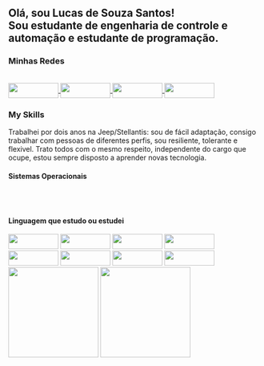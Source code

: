 <h2>Olá, sou Lucas de Souza Santos!<br>Sou estudante de engenharia de controle e automação e estudante de programação.</h2>

### Minhas Redes

<div style="display: inline-block"><br>

<a href="https://www.facebook.com/LUCAS210SANTOS/" target="_blank">
<img width="100" height="30" align="center" src="https://img.shields.io/badge/Facebook-1877F2?style=for-the-badge&logo=facebook&logoColor=white">
</a>

<a href="https://www.linkedin.com/in/lucas-santos-613464176/" target="_blanck">
<img width="100" height="30" align="center" src="https://img.shields.io/badge/LinkedIn-0077B5?style=for-the-badge&logo=linkedin&logoColor=white">
</a>

<a href="https://www.instagram.com/lucas.santos22/" target="_blank">
<img width="100" height="30" align="center" src="https://img.shields.io/badge/Instagram-E4405F?style=for-the-badge&logo=instagram&logoColor=white">
</a>

<a href="https://github.com/Lucas20santos">
<img width="100" height="30" align="center" src="https://img.shields.io/badge/GitHub-100000?style=for-the-badge&logo=github&logoColor=white">
</a>

</div>

### My Skills

Trabalhei por dois anos na Jeep/Stellantis: sou de fácil adaptação, consigo trabalhar com pessoas de diferentes perfis, sou resiliente, tolerante e flexivel. Trato todos com o mesmo respeito, independente do cargo que ocupe, estou sempre disposto a aprender novas tecnologia.

#### Sistemas Operacionais

<div style="display: inline-block;"><br>

<img src="https://img.shields.io/badge/Windows-0078D6?style=for-the-badge&logo=windows&logoColor=white" alt="">
<img src="https://img.shields.io/badge/Ubuntu-E95420?style=for-the-badge&logo=ubuntu&logoColor=whit" alt="">
<img src="https://img.shields.io/badge/Linux_Mint-87CF3E?style=for-the-badge&logo=linux-mint&logoColor=white" alt="">

</div>

#### Linguagem que estudo ou estudei

<div style="display: inline-block;">

<img width="100" height="30" aling="center" src="https://img.shields.io/badge/Java-ED8B00?style=for-the-badge&logo=java&logoColor=white">
<img width="100" height="30" aling="center" src="https://img.shields.io/badge/JavaScript-323330?style=for-the-badge&logo=javascript&logoColor=F7DF1E">
<img width="100" height="30" aling="center" src="https://img.shields.io/badge/C%23-239120?style=for-the-badge&logo=c-sharp&logoColor=white">
<img width="100" height="30" aling="center" src="https://img.shields.io/badge/TypeScript-007ACC?style=for-the-badge&logo=typescript&logoColor=white">
<img width="100" height="30" aling="center" src="https://img.shields.io/badge/Python-14354C?style=for-the-badge&logo=python&logoColor=white">
<img width="100" height="30" aling="center" src="https://img.shields.io/badge/HTML5-E34F26?style=for-the-badge&logo=html5&logoColor=white" alt="">
<img width="100" height="30" aling="center" src="https://img.shields.io/badge/CSS3-1572B6?style=for-the-badge&logo=css3&logoColor=white" alt="">
<img width="100" height="30" aling="center" src="https://img.shields.io/badge/React-20232A?style=for-the-badge&logo=react&logoColor=61DAFB" alt="">

</div><br>

<div style="justify-content: space-between;">
<img height="180em" src="https://github-readme-stats.vercel.app/api?username=Lucas20santos&show_icons=true&include_all_commits=true&theme=dracula">
<img height="180em" src="https://github-readme-stats.vercel.app/api/top-langs/?username=Lucas20santos&layout=compact&langs_count=7&theme=dracula"/>
</div>
